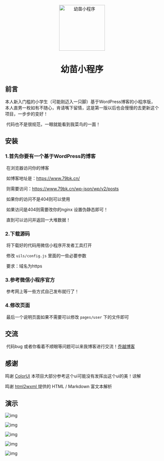 <p align="center">
  <a href="https://www.79bk.cn/" rel="noopener" target="_blank"><img width="150" src="https://ae01.alicdn.com/kf/Uac101ff2e57a4780a3b6c8d11b006f20Q.png" alt="幼苗小程序"></a></p>



<h1 align="center">幼苗小程序</h1>
<div>



## 前言

​		本人新入门槛的小学生（可能刚迈入一只脚）基于WordPress博客的小程序版，本人直男一枚如有不随心，肯请嘴下留情，这是第一版以后也会慢慢的去更新这个项目，一步步的变好！

​		代码也不是很规范，一眼就能看到我菜鸟的一面！

## 安装

### 1.首先你要有一个基于WordPress的博客

​		在浏览器访问你的博客

​		如博客地址是：https://www.79bk.cn/

​		则需要访问：https://www.79bk.cn/wp-json/wp/v2/posts

​		如果你的访问不是404则可以使用

​		如果访问是404则需要改你的nginx 设置伪静态即可！

​		直到可以访问并返回一大堆数据！

### 2.下载源码

​		将下载好的代码用微信小程序开发者工具打开

​		修改 `uils/config.js`   里面的一些必要参数

​		要求：域名为https

### 3.参考微信小程序官方

​		参考网上等一些方式自己发布就行了！

### 4.修改页面

​		最后一个说明页面如果不需要可以修改 `pages/user`  下的文件即可

## 交流

​		代码bug 或者你看着不顺眼等问题可以来我博客进行交流！[乔越博客](https://www.79bk.cn/)

## 感谢

鸣谢 [ColorUI](https://github.com/weilanwl/ColorUI) 本项目大部分参考这个ui可能没有发挥出这个ui的美！谅解		

鸣谢  [html2wxml ](https://www.qwqoffice.com/article.php?mod=view&tid=40)	提供的 HTML / Markdown 富文本解析



## 演示



![img](https://www.79bk.cn/wp-content/uploads/2019/10/1.png)



![img](https://www.79bk.cn/wp-content/uploads/2019/10/2.png)



![img](https://www.79bk.cn/wp-content/uploads/2019/10/56.png)



![img](https://www.79bk.cn/wp-content/uploads/2019/10/4.png)



![img](https://www.79bk.cn/wp-content/uploads/2019/10/3.png)


